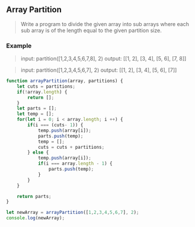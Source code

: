 ## Array Partition

>Write a program to divide the given array into sub arrays where each sub array is of the length equal to the given partition size.

### Example

> input: partition([1,2,3,4,5,6,7,8], 2)
output: [[1, 2], [3, 4], [5, 6], [7, 8]]
   
>input: partition([1,2,3,4,5,6,7], 2)
output: [[1, 2], [3, 4], [5, 6], [7]]

```javascript
function arrayPartition(array, partitions) {
    let cuts = partitions;
    if(!array.length) {
        return [];
    }
    let parts = [];
    let temp = [];
    for(let i = 0; i < array.length; i ++) {
        if(i === (cuts- 1)) {
            temp.push(array[i]);
            parts.push(temp);
            temp = [];
            cuts = cuts + partitions;
        } else {
            temp.push(array[i]);
            if(i === array.length - 1) {
                parts.push(temp);
            }   
        }
    }

    return parts;
}

let newArray = arrayPartition([1,2,3,4,5,6,7], 2);
console.log(newArray);
```